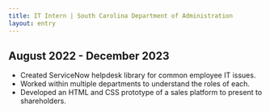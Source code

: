 ```yaml
---
title: IT Intern | South Carolina Department of Administration
layout: entry
---
```

## August 2022 - December 2023

* Created ServiceNow helpdesk library for common employee IT issues.
* Worked within multiple departments to understand the roles of each.
* Developed an HTML and CSS prototype of a sales platform to present to shareholders.
